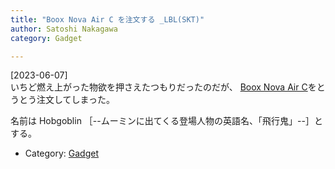 ```yaml
---
title: "Boox Nova Air C を注文する _LBL(SKT)"
author: Satoshi Nakagawa
category: Gadget

---
```


[2023-06-07]  
  いちど燃え上がった物欲を押さえたつもりだったのだが、
[Boox Nova Air C](https://sktgroup.co.jp/boox-novaairc/)をとうとう注文してしまった。

 名前は Hobgoblin 
［--ムーミンに出てくる登場人物の英語名、「飛行鬼」--］とする。

- Category: [Gadget](/categories.html#Gadget)


